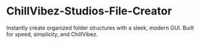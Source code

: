 # ChillVibez-Studios-File-Creator
Instantly create organized folder structures with a sleek, modern GUI. Built for speed, simplicity, and ChillVibez.
